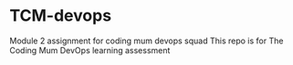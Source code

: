 # TCM-devops
Module 2 assignment for coding mum devops squad
This repo is for The Coding Mum DevOps learning assessment

